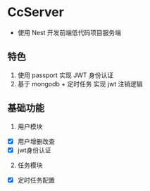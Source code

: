 # CcServer
- 使用 Nest 开发前端低代码项目服务端

## 特色
1. 使用 passport 实现 JWT 身份认证
2. 基于 mongodb + 定时任务 实现 jwt 注销逻辑

## 基础功能
1. 用户模块  
- [x] 用户增删改查
- [x] jwt身份认证
2. 任务模块 
- [x] 定时任务配置